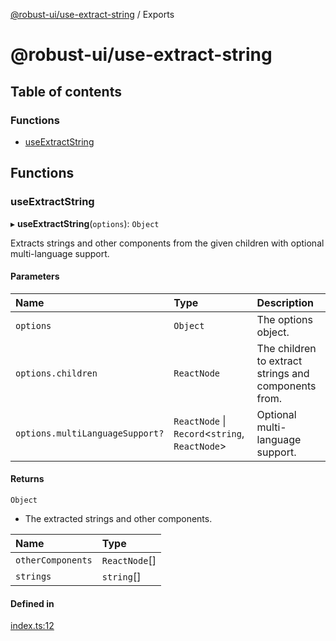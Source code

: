 [@robust-ui/use-extract-string](README.md) / Exports

# @robust-ui/use-extract-string

## Table of contents

### Functions

- [useExtractString](modules.md#useextractstring)

## Functions

### useExtractString

▸ **useExtractString**(`options`): `Object`

Extracts strings and other components from the given children with optional multi-language support.

#### Parameters

| Name | Type | Description |
| :------ | :------ | :------ |
| `options` | `Object` | The options object. |
| `options.children` | `ReactNode` | The children to extract strings and components from. |
| `options.multiLanguageSupport?` | `ReactNode` \| `Record`\<`string`, `ReactNode`\> | Optional multi-language support. |

#### Returns

`Object`

- The extracted strings and other components.

| Name | Type |
| :------ | :------ |
| `otherComponents` | `ReactNode`[] |
| `strings` | `string`[] |

#### Defined in

[index.ts:12](https://github.com/nahuelRosas/robust-ui/blob/148f787/packages/hooks/use-extract-string/src/index.ts#L12)
